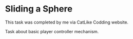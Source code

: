 Sliding a Sphere
=======
This task was completed by me via CatLike Codding website.

Task about basic player controller mechanism.

